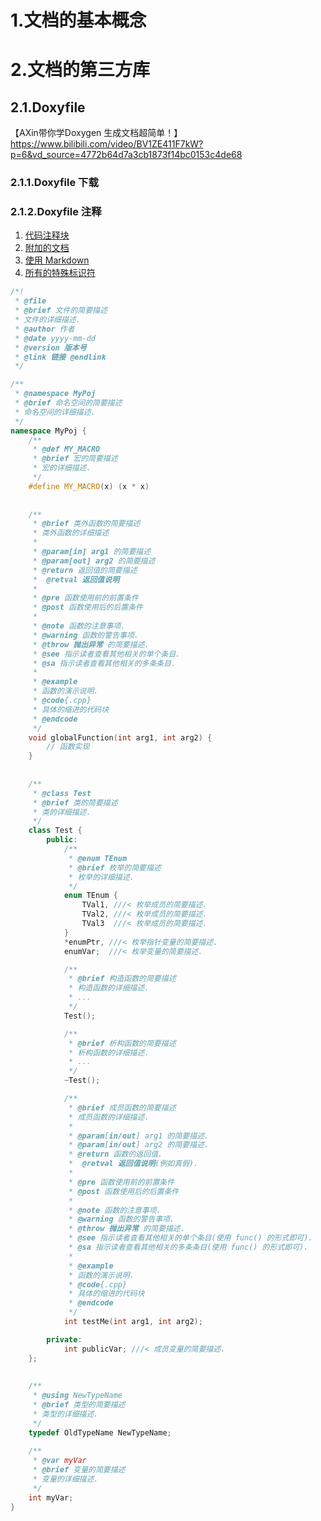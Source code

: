 # 1.文档的基本概念



# 2.文档的第三方库

## 2.1.Doxyfile

【AXin带你学Doxygen 生成文档超简单！】https://www.bilibili.com/video/BV1ZE411F7kW?p=6&vd_source=4772b64d7a3cb1873f14bc0153c4de68

### 2.1.1.Doxyfile 下载



### 2.1.2.Doxyfile 注释

1.   [代码注释块](https://www.doxygen.nl/manual/docblocks.html#cppblock)
2.   [附加的文档](https://www.doxygen.nl/manual/additional.html#custom_pages)
3.   [使用 Markdown](https://www.doxygen.nl/manual/markdown.html)
4.   [所有的特殊标识符](https://www.doxygen.nl/manual/commands.html)

```cpp
/*!
 * @file
 * @brief 文件的简要描述
 * 文件的详细描述.
 * @author 作者
 * @date yyyy-mm-dd
 * @version 版本号
 * @link 链接 @endlink
 */

/**
 * @namespace MyPoj
 * @brief 命名空间的简要描述
 * 命名空间的详细描述.
 */
namespace MyPoj {
    /**
     * @def MY_MACRO
     * @brief 宏的简要描述
     * 宏的详细描述.
     */
    #define MY_MACRO(x) (x * x)
    
    
    /**
     * @brief 类外函数的简要描述
     * 类外函数的详细描述
     *
     * @param[in] arg1 的简要描述
     * @param[out] arg2 的简要描述
     * @return 返回值的简要描述
     *  @retval 返回值说明
     *
     * @pre 函数使用前的前置条件
     * @post 函数使用后的后置条件
     *
     * @note 函数的注意事项.
     * @warning 函数的警告事项.
     * @throw 抛出异常 的简要描述. 
     * @see 指示读者查看其他相关的单个条目.
     * @sa 指示读者查看其他相关的多条条目.
     * 
     * @example
     * 函数的演示说明.
     * @code{.cpp}
     * 具体的缩进的代码块
     * @endcode
     */
    void globalFunction(int arg1, int arg2) {
        // 函数实现
    }
    
    
	/** 
     * @class Test
     * @brief 类的简要描述
     * 类的详细描述.
     */
    class Test {
        public:
            /** 
             * @enum TEnum
             * @brief 枚举的简要描述
             * 枚举的详细描述.
             */
            enum TEnum { 
                TVal1, ///< 枚举成员的简要描述. 
                TVal2, ///< 枚举成员的简要描述.  
                TVal3  ///< 枚举成员的简要描述.
            } 
            *enumPtr, ///< 枚举指针变量的简要描述.
            enumVar;  ///< 枚举变量的简要描述.

            /**
             * @brief 构造函数的简要描述
             * 构造函数的详细描述.
             * ...
             */
            Test();

            /**
             * @brief 析构函数的简要描述
             * 析构函数的详细描述.
             * ...
             */
            ~Test();

            /**
             * @brief 成员函数的简要描述
             * 成员函数的详细描述.
             *
             * @param[in/out] arg1 的简要描述.
             * @param[in/out] arg2 的简要描述.
             * @return 函数的返回值.
             *  @retval 返回值说明(例如真假).
             *
             * @pre 函数使用前的前置条件
             * @post 函数使用后的后置条件
             *
             * @note 函数的注意事项.
             * @warning 函数的警告事项.
             * @throw 抛出异常 的简要描述. 
             * @see 指示读者查看其他相关的单个条目(使用 func() 的形式即可).
             * @sa 指示读者查看其他相关的多条条目(使用 func() 的形式即可).
             * 
             * @example
             * 函数的演示说明.
             * @code{.cpp}
             * 具体的缩进的代码块
             * @endcode
             */
            int testMe(int arg1, int arg2);

        private:
            int publicVar; ///< 成员变量的简要描述.
    };   
    
        
	/** 
     * @using NewTypeName
     * @brief 类型的简要描述
     * 类型的详细描述.
     */
    typedef OldTypeName NewTypeName;
  
    /**
     * @var myVar
     * @brief 变量的简要描述
     * 变量的详细描述.
     */
    int myVar;
}
```





